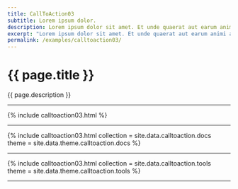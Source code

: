 ```yaml
---
title: CallToAction03
subtitle: Lorem ipsum dolor.
description: Lorem ipsum dolor sit amet. Et unde quaerat aut earum animi aut explicabo saepe qui quibusdam accusamus ut velit asperiores vel natus temporibus. Qui sapiente saepe qui totam saepe est suscipit quia vel error provident cum omnis eius aut galisum rem nulla dolor? Qui internos voluptas est nulla odit est temporibus expedita eos quidem cumque. Ea voluptates eligendi quo rerum libero et molestiae harum vel fugit magni et cupiditate optio At quia consequuntur ut exercitationem laboriosam. Cum blanditiis voluptatibus At amet sunt At quia deleniti id quibusdam neque ut odio placeat.
excerpt: "Lorem ipsum dolor sit amet. Et unde quaerat aut earum animi aut explicabo saepe qui quibusdam accusamus ut velit asperiores vel natus temporibus."
permalink: /examples/calltoaction03/
---
```


<h1>{{ page.title }}</h1>
<p class = "text-justify">{{ page.description }}</p>
<hr/>

{% include calltoaction03.html %}
<hr/>

{% include calltoaction03.html  collection = site.data.calltoaction.docs  
                                theme = site.data.theme.calltoaction.docs %}
<hr/>

{% include calltoaction03.html  collection = site.data.calltoaction.tools
                                theme = site.data.theme.calltoaction.tools %}
<hr/>
